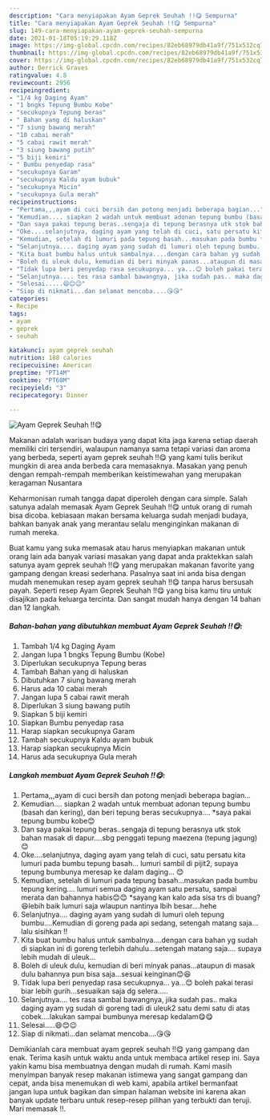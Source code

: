 ```yaml
---
description: "Cara menyiapakan Ayam Geprek Seuhah !!😋 Sempurna"
title: "Cara menyiapakan Ayam Geprek Seuhah !!😋 Sempurna"
slug: 149-cara-menyiapakan-ayam-geprek-seuhah-sempurna
date: 2021-01-18T05:19:29.118Z
image: https://img-global.cpcdn.com/recipes/82eb68979db41a9f/751x532cq70/ayam-geprek-seuhah-😋-foto-resep-utama.jpg
thumbnail: https://img-global.cpcdn.com/recipes/82eb68979db41a9f/751x532cq70/ayam-geprek-seuhah-😋-foto-resep-utama.jpg
cover: https://img-global.cpcdn.com/recipes/82eb68979db41a9f/751x532cq70/ayam-geprek-seuhah-😋-foto-resep-utama.jpg
author: Derrick Graves
ratingvalue: 4.8
reviewcount: 2956
recipeingredient:
- "1/4 kg Daging Ayam"
- "1 bngks Tepung Bumbu Kobe"
- "secukupnya Tepung beras"
- " Bahan yang di haluskan"
- "7 siung bawang merah"
- "10 cabai merah"
- "5 cabai rawit merah"
- "3 siung bawang putih"
- "5 biji kemiri"
- " Bumbu penyedap rasa"
- "secukupnya Garam"
- "secukupnya Kaldu ayam bubuk"
- "secukupnya Micin"
- "secukupnya Gula merah"
recipeinstructions:
- "Pertama,,,ayam di cuci bersih dan potong menjadi beberapa bagian..."
- "Kemudian.... siapkan 2 wadah untuk membuat adonan tepung bumbu (basah dan kering), dan beri tepung beras secukupnya.... *saya pakai tepung bumbu kobe😊"
- "Dan saya pakai tepung beras..sengaja di tepung berasnya utk stok bahan masak di dapur....sbg penggati tepung maezena (tepung jagung)😊"
- "Oke....selanjutnya, daging ayam yang telah di cuci, satu persatu kita lumuri pada bumbu tepung basah... lumuri sambil di pijit2, supaya tepung bumbunya meresap ke dalam daging... 😊"
- "Kemudian, setelah di lumuri pada tepung basah...masukan pada bumbu tepung kering.... lumuri semua daging ayam satu persatu, sampai merata dan bahannya habis😊😊 *sayang kan kalo ada sisa trs di buang?😆lebih baik lumuri saja wlaupun nantinya lbih besar....hehe"
- "Selanjutnya.... daging ayam yang sudah di lumuri oleh tepung bumbu....Kemudian di goreng pada api sedang, setengah matang saja... lalu sisihkan !!"
- "Kita buat bumbu halus untuk sambalnya....dengan cara bahan yg sudah di siapkan ini di goreng terlebih dahulu...setengah matang saja.... supaya lebih mudah di uleuk..."
- "Boleh di uleuk dulu, kemudian di beri minyak panas...ataupun di masak dulu bahannya pun bisa saja...sesuai keinginan😊😆"
- "Tidak lupa beri penyedap rasa secukupnya... ya...😊 boleh pakai terasi biar lebih gurih...sesuaikan saja dg selera....."
- "Selanjutnya.... tes rasa sambal bawangnya, jika sudah pas.. maka daging ayam yg sudah di goreng tadi di uleuk2 satu demi satu di atas cobek....lakukan sampai bumbunya meresap kedalam😋😋"
- "Selesai.....😄😊😉"
- "Siap di nikmati...dan selamat mencoba....😘😘"
categories:
- Recipe
tags:
- ayam
- geprek
- seuhah

katakunci: ayam geprek seuhah 
nutrition: 188 calories
recipecuisine: American
preptime: "PT14M"
cooktime: "PT60M"
recipeyield: "3"
recipecategory: Dinner

---
```



![Ayam Geprek Seuhah !!😋](https://img-global.cpcdn.com/recipes/82eb68979db41a9f/751x532cq70/ayam-geprek-seuhah-😋-foto-resep-utama.jpg)

Makanan adalah warisan budaya yang dapat kita jaga karena setiap daerah memiliki ciri tersendiri, walaupun namanya sama tetapi variasi dan aroma yang berbeda, seperti ayam geprek seuhah !!😋 yang kami tulis berikut mungkin di area anda berbeda cara memasaknya. Masakan yang penuh dengan rempah-rempah memberikan keistimewahan yang merupakan keragaman Nusantara

Keharmonisan rumah tangga dapat diperoleh dengan cara simple. Salah satunya adalah memasak Ayam Geprek Seuhah !!😋 untuk orang di rumah bisa dicoba. kebiasaan makan bersama keluarga sudah menjadi budaya, bahkan banyak anak yang merantau selalu menginginkan makanan di rumah mereka.



Buat kamu yang suka memasak atau harus menyiapkan makanan untuk orang lain ada banyak variasi masakan yang dapat anda praktekkan salah satunya ayam geprek seuhah !!😋 yang merupakan makanan favorite yang gampang dengan kreasi sederhana. Pasalnya saat ini anda bisa dengan mudah menemukan resep ayam geprek seuhah !!😋 tanpa harus bersusah payah.
Seperti resep Ayam Geprek Seuhah !!😋 yang bisa kamu tiru untuk disajikan pada keluarga tercinta. Dan sangat mudah hanya dengan 14 bahan dan 12 langkah.


<!--inarticleads1-->

##### Bahan-bahan yang dibutuhkan membuat Ayam Geprek Seuhah !!😋:

1. Tambah 1/4 kg Daging Ayam
1. Jangan lupa 1 bngks Tepung Bumbu (Kobe)
1. Diperlukan secukupnya Tepung beras
1. Tambah  Bahan yang di haluskan
1. Dibutuhkan 7 siung bawang merah
1. Harus ada 10 cabai merah
1. Jangan lupa 5 cabai rawit merah
1. Diperlukan 3 siung bawang putih
1. Siapkan 5 biji kemiri
1. Siapkan  Bumbu penyedap rasa
1. Harap siapkan secukupnya Garam
1. Tambah secukupnya Kaldu ayam bubuk
1. Harap siapkan secukupnya Micin
1. Harus ada secukupnya Gula merah




<!--inarticleads2-->

##### Langkah membuat  Ayam Geprek Seuhah !!😋:

1. Pertama,,,ayam di cuci bersih dan potong menjadi beberapa bagian...
1. Kemudian.... siapkan 2 wadah untuk membuat adonan tepung bumbu (basah dan kering), dan beri tepung beras secukupnya.... *saya pakai tepung bumbu kobe😊
1. Dan saya pakai tepung beras..sengaja di tepung berasnya utk stok bahan masak di dapur....sbg penggati tepung maezena (tepung jagung)😊
1. Oke....selanjutnya, daging ayam yang telah di cuci, satu persatu kita lumuri pada bumbu tepung basah... lumuri sambil di pijit2, supaya tepung bumbunya meresap ke dalam daging... 😊
1. Kemudian, setelah di lumuri pada tepung basah...masukan pada bumbu tepung kering.... lumuri semua daging ayam satu persatu, sampai merata dan bahannya habis😊😊 *sayang kan kalo ada sisa trs di buang?😆lebih baik lumuri saja wlaupun nantinya lbih besar....hehe
1. Selanjutnya.... daging ayam yang sudah di lumuri oleh tepung bumbu....Kemudian di goreng pada api sedang, setengah matang saja... lalu sisihkan !!
1. Kita buat bumbu halus untuk sambalnya....dengan cara bahan yg sudah di siapkan ini di goreng terlebih dahulu...setengah matang saja.... supaya lebih mudah di uleuk...
1. Boleh di uleuk dulu, kemudian di beri minyak panas...ataupun di masak dulu bahannya pun bisa saja...sesuai keinginan😊😆
1. Tidak lupa beri penyedap rasa secukupnya... ya...😊 boleh pakai terasi biar lebih gurih...sesuaikan saja dg selera.....
1. Selanjutnya.... tes rasa sambal bawangnya, jika sudah pas.. maka daging ayam yg sudah di goreng tadi di uleuk2 satu demi satu di atas cobek....lakukan sampai bumbunya meresap kedalam😋😋
1. Selesai.....😄😊😉
1. Siap di nikmati...dan selamat mencoba....😘😘




Demikianlah cara membuat ayam geprek seuhah !!😋 yang gampang dan enak. Terima kasih untuk waktu anda untuk membaca artikel resep ini. Saya yakin kamu bisa membuatnya dengan mudah di rumah. Kami masih menyimpan banyak resep makanan istimewa yang sangat gampang dan cepat, anda bisa menemukan di web kami, apabila artikel bermanfaat jangan lupa untuk bagikan dan simpan halaman website ini karena akan banyak update terbaru untuk resep-resep pilihan yang terbukti dan teruji. Mari memasak !!. 
